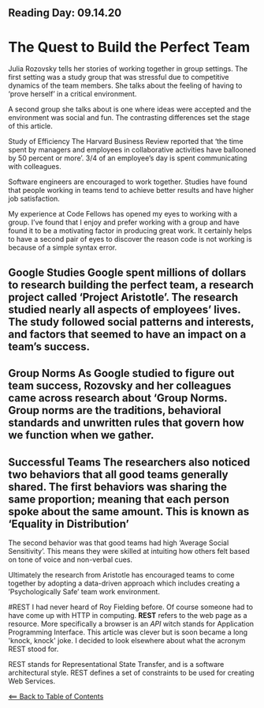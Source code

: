 ## Reading Day: 09.14.20
# The Quest to Build the Perfect Team
Julia Rozovsky tells her stories of working together in group settings. The first setting was a study group that was stressful due to competitive dynamics of the team members. She talks about the feeling of having to ‘prove herself’ in a critical environment.

A second group she talks about is one where ideas were accepted and the environment was social and fun. The contrasting differences set the stage of this article.

Study of Efficiency
The Harvard Business Review reported that ‘the time spent by managers and employees in collaborative activities have ballooned by 50 percent or more’. 3/4 of an employee’s day is spent communicating with colleagues.

Software engineers are encouraged to work together. Studies have found that people working in teams tend to achieve better results and have higher job satisfaction.

My experience at Code Fellows has opened my eyes to working with a group. I’ve found that I enjoy and prefer working with a group and have found it to be a motivating factor in producing great work. It certainly helps to have a second pair of eyes to discover the reason code is not working is because of a simple syntax error.

## Google Studies Google spent millions of dollars to research building the perfect team, a research project called ‘Project Aristotle’. The research studied nearly all aspects of employees’ lives. The study followed social patterns and interests, and factors that seemed to have an impact on a team’s success.

## Group Norms As Google studied to figure out team success, Rozovsky and her colleagues came across research about ‘Group Norms. Group norms are the traditions, behavioral standards and unwritten rules that govern how we function when we gather.

## Successful Teams The researchers also noticed two behaviors that all good teams generally shared. The first behaviors was sharing the same proportion; meaning that each person spoke about the same amount. This is known as ‘Equality in Distribution’

The second behavior was that good teams had high ‘Average Social Sensitivity’. This means they were skilled at intuiting how others felt based on tone of voice and non-verbal cues.

Ultimately the research from Aristotle has encouraged teams to come together by adopting a data-driven approach which includes creating a ’Psychologically Safe’ team work environment.

#REST
I had never heard of Roy Fielding before. Of course someone had to have come up with HTTP in computing. **REST** refers to the web page as a resource. More specifically a browser is an *API* witch stands for Application Programming Interface. This article was clever but is soon became a long 'knock, knock' joke. I decided to look elsewhere about what the acronym REST stood for. 

REST stands for Representational State Transfer, and is a software architectural style. REST defines a set of constraints to be used for creating Web Services.

[<== Back to Table of Contents](index.md)